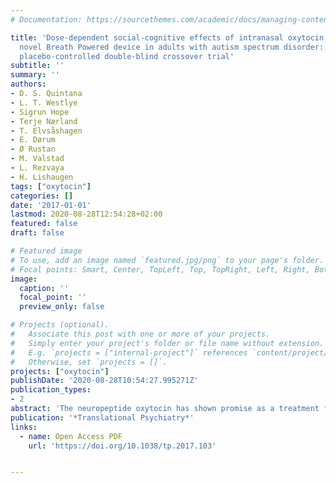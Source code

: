 ```yaml
---
# Documentation: https://sourcethemes.com/academic/docs/managing-content/

title: 'Dose-dependent social-cognitive effects of intranasal oxytocin delivered with
  novel Breath Powered device in adults with autism spectrum disorder: a randomized
  placebo-controlled double-blind crossover trial'
subtitle: ''
summary: ''
authors:
- D. S. Quintana
- L. T. Westlye
- Sigrun Hope
- Terje Nærland
- T. Elvsåshagen
- E. Dørum
- Ø Rustan
- M. Valstad
- L. Rezvaya
- H. Lishaugen
tags: ["oxytocin"]
categories: []
date: '2017-01-01'
lastmod: 2020-08-28T12:54:28+02:00
featured: false
draft: false

# Featured image
# To use, add an image named `featured.jpg/png` to your page's folder.
# Focal points: Smart, Center, TopLeft, Top, TopRight, Left, Right, BottomLeft, Bottom, BottomRight.
image:
  caption: ''
  focal_point: ''
  preview_only: false

# Projects (optional).
#   Associate this post with one or more of your projects.
#   Simply enter your project's folder or file name without extension.
#   E.g. `projects = ["internal-project"]` references `content/project/deep-learning/index.md`.
#   Otherwise, set `projects = []`.
projects: ["oxytocin"]
publishDate: '2020-08-28T10:54:27.995271Z'
publication_types:
- 2
abstract: 'The neuropeptide oxytocin has shown promise as a treatment for symptoms of autism spectrum disorders (ASD). However, clinical research progress has been hampered by a poor understanding of oxytocin’s dose–response and sub-optimal intranasal delivery methods. We examined two doses of oxytocin delivered using a novel Breath Powered intranasal delivery device designed to improve direct nose-to-brain activity in a double-blind, crossover, randomized, placebo-controlled trial. In a randomized sequence of single-dose sessions, 17 male adults with ASD received 8 international units (IU) oxytocin, 24IU oxytocin or placebo followed by four social-cognitive tasks. We observed an omnibus main effect of treatment on the primary outcome measure of overt emotion salience as measured by emotional ratings of faces (η2=0.18). Compared to placebo, 8IU treatment increased overt emotion salience (P=0.02, d=0.63). There was no statistically significant increase after 24IU treatment (P=0.12, d=0.4). The effects after 8IU oxytocin were observed despite no significant increase in peripheral blood plasma oxytocin concentrations. We found no significant effects for reading the mind in the eyes task performance or secondary outcome social-cognitive tasks (emotional dot probe and face-morphing). To our knowledge, this is the first trial to assess the dose-dependent effects of a single oxytocin administration in autism, with results indicating that a low dose of oxytocin can significantly modulate overt emotion salience despite minimal systemic exposure.'
publication: '*Translational Psychiatry*'
links:
  - name: Open Access PDF
    url: 'https://doi.org/10.1038/tp.2017.103'


---
```

